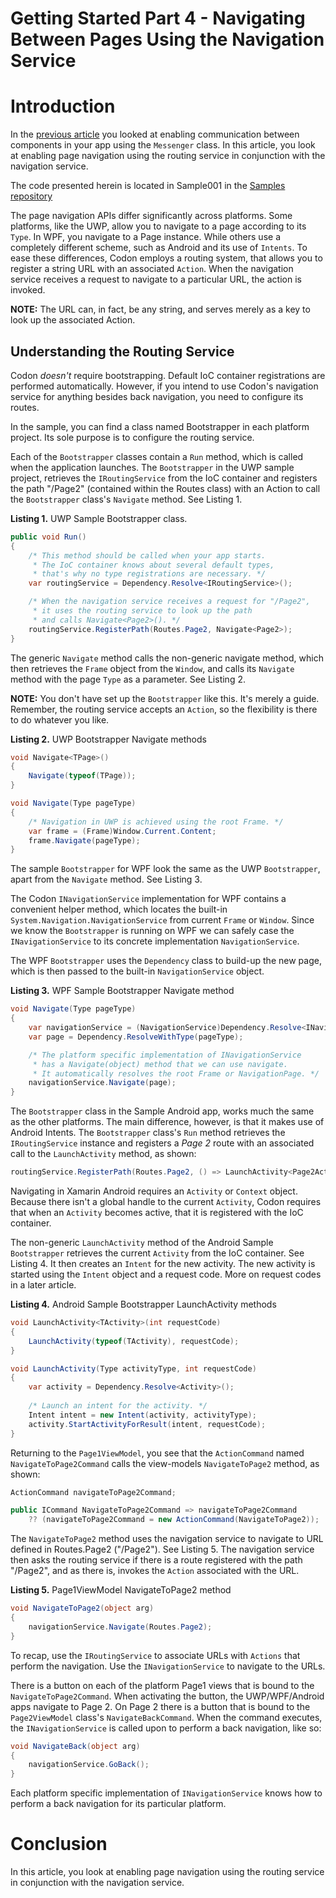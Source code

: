 # Getting Started Part 4 - Navigating Between Pages Using the Navigation Service
# Introduction
In the [previous article](003_Getting_Started_3.html) you looked at enabling communication between components in your app using the `Messenger` class. In this article, you look at enabling page navigation using the routing service in conjunction with the navigation service.

The code presented herein is located in Sample001 in the [Samples repository](https://github.com/CodonFramework/Samples)

The page navigation APIs differ significantly across platforms. Some platforms, like the UWP, allow you to navigate to a page according to its `Type`. In WPF, you navigate to a Page instance. While others use a completely different scheme, such as Android and its use of `Intents`. To ease these differences, Codon employs a routing system, that allows you to register a string URL with an associated `Action`. When the navigation service receives a request to navigate to a particular URL, the action is invoked. 

**NOTE:** The URL can, in fact, be any string, and serves merely as a key to look up the associated Action. 

## Understanding the Routing Service
Codon *doesn't* require bootstrapping. Default IoC container registrations are performed automatically. However, if you intend to use Codon's navigation service for anything besides back navigation, you need to configure its routes. 

In the sample, you can find a class named Bootstrapper in each platform project. Its sole purpose is to configure the routing service. 

Each of the `Bootstrapper` classes contain a `Run` method, which is called when the application launches. The `Bootstrapper` in the UWP sample project, retrieves the `IRoutingService` from the IoC container and registers the path "/Page2" (contained within the Routes class) with an Action to call the `Bootstrapper` class's `Navigate` method. See Listing 1.

**Listing 1.** UWP Sample Bootstrapper class.

```cs
public void Run()
{
	/* This method should be called when your app starts. 
	 * The IoC container knows about several default types, 
	 * that's why no type registrations are necessary. */
	var routingService = Dependency.Resolve<IRoutingService>();

	/* When the navigation service receives a request for "/Page2", 
	 * it uses the routing service to look up the path 
	 * and calls Navigate<Page2>(). */
	routingService.RegisterPath(Routes.Page2, Navigate<Page2>);
}
```

The generic `Navigate` method calls the non-generic navigate method, which then retrieves the `Frame` object from the `Window`, and calls its `Navigate` method with the page `Type` as a parameter. See Listing 2.

**NOTE:** You don't have set up the `Bootstrapper` like this. It's merely a guide. Remember, the routing service accepts an `Action`, so the flexibility is there to do whatever you like.

**Listing 2.** UWP Bootstrapper Navigate methods
```cs
void Navigate<TPage>()
{
	Navigate(typeof(TPage));
}

void Navigate(Type pageType)
{
	/* Navigation in UWP is achieved using the root Frame. */
	var frame = (Frame)Window.Current.Content;
	frame.Navigate(pageType);
}
```

The sample `Bootstrapper` for WPF look the same as the UWP `Bootstrapper`, apart from the `Navigate` method. See Listing 3.

The Codon `INavigationService` implementation for WPF contains a convenient helper method, which locates the built-in `System.Navigation.NavigationService` from current `Frame` or `Window`. Since we know the `Bootstrapper` is running on WPF we can safely case the `INavigationService` to its concrete implementation `NavigationService`. 

The WPF `Bootstrapper` uses the `Dependency` class to build-up the new page, which is then passed to the built-in `NavigationService` object.

**Listing 3.** WPF Sample Bootstrapper Navigate method

```cs
void Navigate(Type pageType)
{
	var navigationService = (NavigationService)Dependency.Resolve<INavigationService>();
	var page = Dependency.ResolveWithType(pageType);

	/* The platform specific implementation of INavigationService 
	 * has a Navigate(object) method that we can use navigate. 
	 * It automatically resolves the root Frame or NavigationPage. */
	navigationService.Navigate(page);
}
```

The `Bootstrapper` class in the Sample Android app, works much the same as the other platforms. The main difference, however, is that it makes use of Android Intents. The `Bootstrapper` class's `Run` method retrieves the `IRoutingService` instance and registers a *Page 2* route with an associated call to the `LaunchActivity` method, as shown:

```cs
routingService.RegisterPath(Routes.Page2, () => LaunchActivity<Page2Activity>(1));
```

Navigating in Xamarin Android requires an `Activity` or `Context` object. Because there isn't a global handle to the current `Activity`, Codon requires that when an `Activity` becomes active, that it is registered with the IoC container. 

The non-generic `LaunchActivity` method of the Android Sample `Bootstrapper` retrieves the current `Activity` from the IoC container. See Listing 4. It then creates an `Intent` for the new activity. The new activity is started using the `Intent` object and a request code. More on request codes in a later article.

**Listing 4.** Android Sample Bootstrapper LaunchActivity methods
```cs
void LaunchActivity<TActivity>(int requestCode)
{
	LaunchActivity(typeof(TActivity), requestCode);
}

void LaunchActivity(Type activityType, int requestCode)
{
	var activity = Dependency.Resolve<Activity>();
			
	/* Launch an intent for the activity. */
	Intent intent = new Intent(activity, activityType);
	activity.StartActivityForResult(intent, requestCode);
}
```

Returning to the `Page1ViewModel`, you see that the `ActionCommand` named `NavigateToPage2Command` calls the view-models `NavigateToPage2` method, as shown:
```cs
ActionCommand navigateToPage2Command;

public ICommand NavigateToPage2Command => navigateToPage2Command
	?? (navigateToPage2Command = new ActionCommand(NavigateToPage2));
```

The `NavigateToPage2` method uses the navigation service to navigate to URL defined in Routes.Page2 ("/Page2"). See Listing 5. The navigation service then asks the routing service if there is a route registered with the path "/Page2", and as there is, invokes the `Action` associated with the URL. 

**Listing 5.** Page1ViewModel NavigateToPage2 method

```cs
void NavigateToPage2(object arg)
{
	navigationService.Navigate(Routes.Page2);
}
```

To recap, use the `IRoutingService` to associate URLs with `Actions` that perform the navigation. Use the `INavigationService` to navigate to the URLs.

There is a button on each of the platform Page1 views that is bound to the `NavigateToPage2Command`. When activating the button, the UWP/WPF/Android apps navigate to Page 2. On Page 2 there is a button that is bound to the `Page2ViewModel` class's `NavigateBackCommand`. When the command executes, the `INavigationService` is called upon to perform a back navigation, like so:

```cs
void NavigateBack(object arg)
{
	navigationService.GoBack();
}
```

Each platform specific implementation of `INavigationService` knows how to perform a back navigation for its particular platform.
# Conclusion
In this article, you look at enabling page navigation using the routing service in conjunction with the navigation service.

